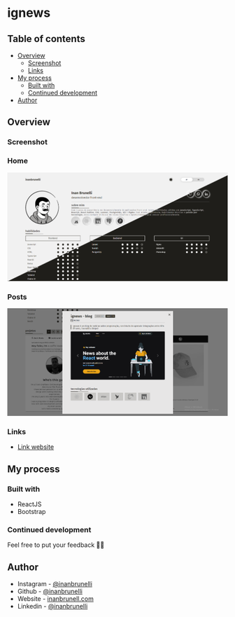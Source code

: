 # ignews

## Table of contents

- [Overview](#overview)
  - [Screenshot](#screenshot)
  - [Links](#links)
- [My process](#my-process)
  - [Built with](#built-with)  
  - [Continued development](#continued-development)
- [Author](#author)


## Overview

### Screenshot

### Home
![](public/img-projet.png)

### Posts
![](public/modal.png)

### Links

- [Link website](https://ignews-inanbruneli.vercel.app/)

## My process

### Built with
- ReactJS
- Bootstrap  

### Continued development
Feel free to put your feedback 🚀🚀

## Author

- Instagram - [@inanbrunelli](https://www.instagram.com/inanbrunelli)
- Github - [@inanbrunelli](https://github.com/inanbruneli)
- Website - [inanbrunell.com](https://inanbruneli.github.io/portifolio/)
- Linkedin - [@inanbrunelli](https://www.linkedin.com/in/inan-brunelli/)